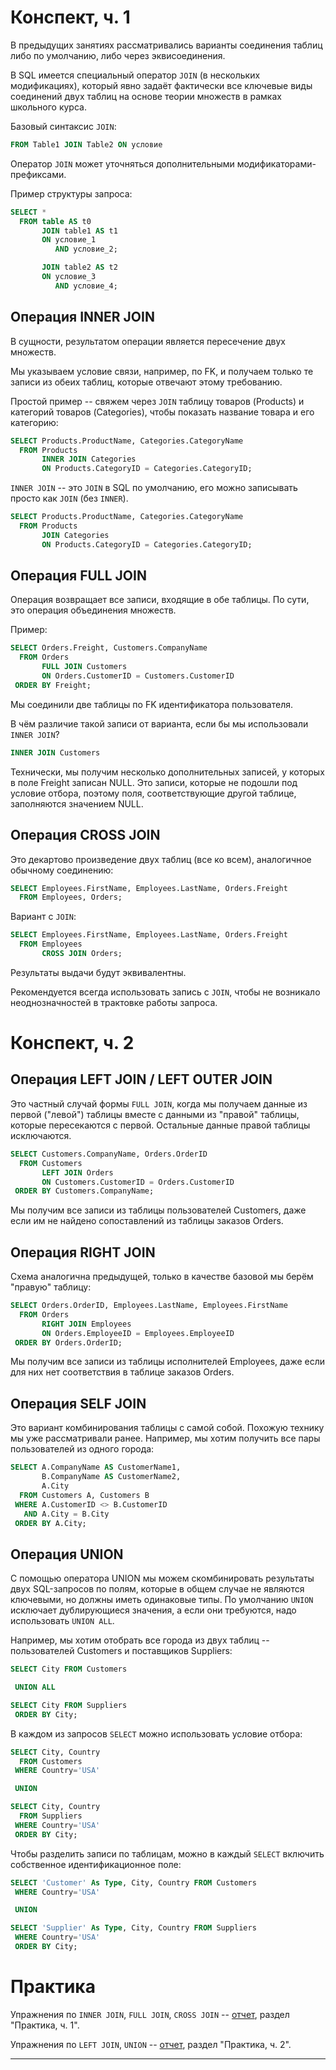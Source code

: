 # Конспект, ч. 1

В предыдущих занятиях рассматривались варианты соединения таблиц либо по умолчанию, либо через эквисоединения. 

В SQL имеется специальный оператор `JOIN` (в нескольких модификациях), который явно задаёт фактически все ключевые виды соединений двух таблиц на основе теории множеств в рамках школьного курса.

Базовый синтаксис `JOIN`:
```sql
FROM Table1 JOIN Table2 ON условие
```

Оператор `JOIN` может уточняться дополнительными модификаторами-префиксами.     

Пример структуры запроса:
```sql
SELECT *
  FROM table AS t0
       JOIN table1 AS t1
       ON условие_1
          AND условие_2;

       JOIN table2 AS t2
       ON условие_3
          AND условие_4;
```

## Операция INNER JOIN

В сущности, результатом операции является пересечение двух множеств.

Мы указываем условие связи, например, по FK, и получаем только те записи из обеих таблиц, которые отвечают этому требованию.

Простой пример -- свяжем через `JOIN` таблицу товаров (Products) и категорий товаров (Categories), чтобы показать название товара и его категорию:
```sql
SELECT Products.ProductName, Categories.CategoryName
  FROM Products
       INNER JOIN Categories
       ON Products.CategoryID = Categories.CategoryID;
```

`INNER JOIN` -- это `JOIN` в SQL по умолчанию, его можно записывать просто как `JOIN` (без `INNER`).
```sql
SELECT Products.ProductName, Categories.CategoryName
  FROM Products
       JOIN Categories
       ON Products.CategoryID = Categories.CategoryID;
```

## Операция FULL JOIN

Операция возвращает все записи, входящие в обе таблицы. По сути, это операция объединения множеств.

Пример:
```sql
SELECT Orders.Freight, Customers.CompanyName
  FROM Orders
       FULL JOIN Customers
       ON Orders.CustomerID = Customers.CustomerID
 ORDER BY Freight;
```

Мы соединили две таблицы по FK идентификатора пользователя.

В чём различие такой записи от варианта, если бы мы использовали `INNER JOIN`?
```sql
INNER JOIN Customers
```

Технически, мы получим несколько дополнительных записей, у которых в поле Freight записан NULL. Это записи, которые не подошли под условие отбора, поэтому поля, соответствующие другой таблице, заполняются значением NULL.

## Операция CROSS JOIN

Это декартово произведение двух таблиц (все ко всем), аналогичное обычному соединению:
```sql
SELECT Employees.FirstName, Employees.LastName, Orders.Freight
  FROM Employees, Orders;
```

Вариант с `JOIN`:
```sql
SELECT Employees.FirstName, Employees.LastName, Orders.Freight
  FROM Employees
       CROSS JOIN Orders;
```

Результаты выдачи будут эквивалентны.

Рекомендуется всегда использовать запись с `JOIN`, чтобы не возникало неоднозначностей в трактовке работы запроса.

# Конспект, ч. 2

## Операция LEFT JOIN / LEFT OUTER JOIN

Это частный случай формы `FULL JOIN`, когда мы получаем данные из первой ("левой") таблицы вместе с данными из "правой" таблицы, которые пересекаются с первой. Остальные данные правой таблицы исключаются.
```sql
SELECT Customers.CompanyName, Orders.OrderID
  FROM Customers 
       LEFT JOIN Orders
       ON Customers.CustomerID = Orders.CustomerID 
 ORDER BY Customers.CompanyName; 
```

Мы получим все записи из таблицы пользователей Customers, даже если им не найдено сопоставлений из таблицы заказов Orders.

## Операция RIGHT JOIN

Схема аналогична предыдущей, только в качестве базовой мы берём "правую" таблицу:
```sql
SELECT Orders.OrderID, Employees.LastName, Employees.FirstName
  FROM Orders 
       RIGHT JOIN Employees 
       ON Orders.EmployeeID = Employees.EmployeeID 
 ORDER BY Orders.OrderID; 
```

Мы получим все записи из таблицы исполнителей Employees, даже если для них нет соответствия в таблице заказов Orders.

## Операция SELF JOIN

Это вариант комбинирования таблицы с самой собой. Похожую технику мы уже рассматривали ранее. Например, мы хотим получить все пары пользователей из одного города:
```sql
SELECT A.CompanyName AS CustomerName1, 
       B.CompanyName AS CustomerName2, 
       A.City 
  FROM Customers A, Customers B 
 WHERE A.CustomerID <> B.CustomerID
   AND A.City = B.City 
 ORDER BY A.City;
```

## Операция UNION

С помощью оператора UNION мы можем скомбинировать результаты двух SQL-запросов по полям, которые в общем случае не являются ключевыми, но должны иметь одинаковые типы. По умолчанию `UNION` исключает дублирующиеся значения, а если они требуются, надо использовать `UNION ALL`.

Например, мы хотим отобрать все города из двух таблиц -- пользователей Customers и поставщиков Suppliers:
```sql
SELECT City FROM Customers 

 UNION ALL 

SELECT City FROM Suppliers 
 ORDER BY City; 
```

В каждом из запросов `SELECT` можно использовать условие отбора:
```sql
SELECT City, Country 
  FROM Customers 
 WHERE Country='USA' 

 UNION 

SELECT City, Country 
  FROM Suppliers 
 WHERE Country='USA' 
 ORDER BY City; 
```

Чтобы разделить записи по таблицам, можно в каждый `SELECT` включить собственное идентификационное поле:
```sql
SELECT 'Customer' As Type, City, Country FROM Customers 
 WHERE Country='USA' 

 UNION 

SELECT 'Supplier' As Type, City, Country FROM Suppliers 
 WHERE Country='USA' 
 ORDER BY City;
```

# Практика

Упражнения по `INNER JOIN`, `FULL JOIN`, `CROSS JOIN` -- [отчет](sql_skillsmart_lesson10_prac.md#практика-ч-1), раздел "Практика, ч. 1".

Упражнения по `LEFT JOIN`, `UNION` -- [отчет](sql_skillsmart_lesson10_prac.md#практика-ч-2), раздел "Практика, ч. 2".

---
